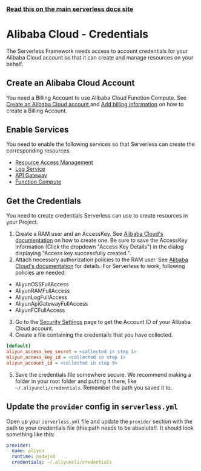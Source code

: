 <!--
title: Serverless Framework - Alibaba Cloud Function Compute Guide - Credentials
menuText: Credentials
menuOrder: 3
description: How to set up the Serverless Framework with your Alibaba Cloud Function Compute credentials
layout: Doc
-->

<!-- DOCS-SITE-LINK:START automatically generated  -->

### [Read this on the main serverless docs site](https://www.serverless.com/framework/docs/providers/aliyun/guide/credentials)

<!-- DOCS-SITE-LINK:END -->

# Alibaba Cloud - Credentials

The Serverless Framework needs access to account credentials for your Alibaba Cloud account so that it can create and manage resources on your behalf.

## Create an Alibaba Cloud Account

You need a Billing Account to use Alibaba Cloud Function Compute. See <a href="https://www.alibabacloud.com/help/doc-detail/50482.htm" target="_blank">Create an Alibaba Cloud account
</a> and <a href="https://www.alibabacloud.com/help/doc-detail/50517.htm" target="_blank">Add billing information</a> on how to create a Billing Account.

## Enable Services

You need to enable the following services so that Serverless can create the corresponding resources.

- <a href="https://www.alibabacloud.com/product/ram" target="_blank">Resource Access Management</a>
- <a href="https://www.alibabacloud.com/product/log-service" target="_blank">Log Service</a>
- <a href="https://www.alibabacloud.com/product/api-gateway" target="_blank">API Gateway</a>
- <a href="https://www.aliyun.com/product/fc" target="_blank">Function Compute</a>

## Get the Credentials

You need to create credentials Serverless can use to create resources in your Project.

1. Create a RAM user and an AccessKey. See <a href="https://www.alibabacloud.com/help/doc-detail/28637.htm" target="_blank">Alibaba Cloud's documentation</a> on how to create one. Be sure to save the AccessKey information (Click the dropdown "Access Key Details") in the dialog displaying "Access key successfully created.".
2. Attach necessary authorization policies to the RAM user. See <a href="https://www.alibabacloud.com/help/doc-detail/28653.htm" target="_blank">Alibaba Cloud's documentation</a> for details. For Serverless to work, following policies are needed:

- AliyunOSSFullAccess
- AliyunRAMFullAccess
- AliyunLogFullAccess
- AliyunApiGatewayFullAccess
- AliyunFCFullAccess

3. Go to the <a href="https://account.console.aliyun.com/#/secure" target="_blank">Security Settings</a> page to get the Account ID of your Alibaba Cloud account.
4. Create a file containing the credentails that you have collected.

```ini
[default]
aliyun_access_key_secret = <collected in step 1>
aliyun_access_key_id = <collected in step 1>
aliyun_account_id = <collected in step 3>
```

5. Save the credentials file somewhere secure. We recommend making a folder in your root folder and putting it there, like `~/.aliyuncli/credentials`. Remember the path you saved it to.

## Update the `provider` config in `serverless.yml`

Open up your `serverless.yml` file and update the `provider` section with
the path to your credentials file (this path needs to be absolute!). It should look something like this:

```yml
provider:
  name: aliyun
  runtime: nodejs8
  credentials: ~/.aliyuncli/credentials
```

